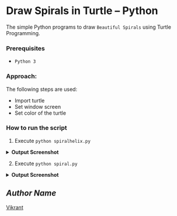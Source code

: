 # Draw Spirals in Turtle – Python
The simple Python programs to draw `Beautiful Spirals` using Turtle Programming.

### Prerequisites
- `Python 3`

### Approach:
The following steps are used:
- Import turtle
- Set window screen
- Set color of the turtle

### How to run the script
1. Execute `python spiralhelix.py`
<details><summary><b>Output Screenshot</b></summary>
  <p align="center">
    <a href="spiral_helix.png"><img src="https://user-images.githubusercontent.com/85709371/152995935-c6f5e4a0-a51e-4a50-aecf-aa3aa621e760.png" alt="spiral_helix"></a>
  </p>
</details>

2. Execute `python spiral.py`
<details><summary><b>Output Screenshot</b></summary>
  <p align="center">
    <a href="spiral.png"><img src="" alt="spiral"></a>
  </p>
</details>

## *Author Name*
[Vikrant](https://github.com/vikrant-v28)
